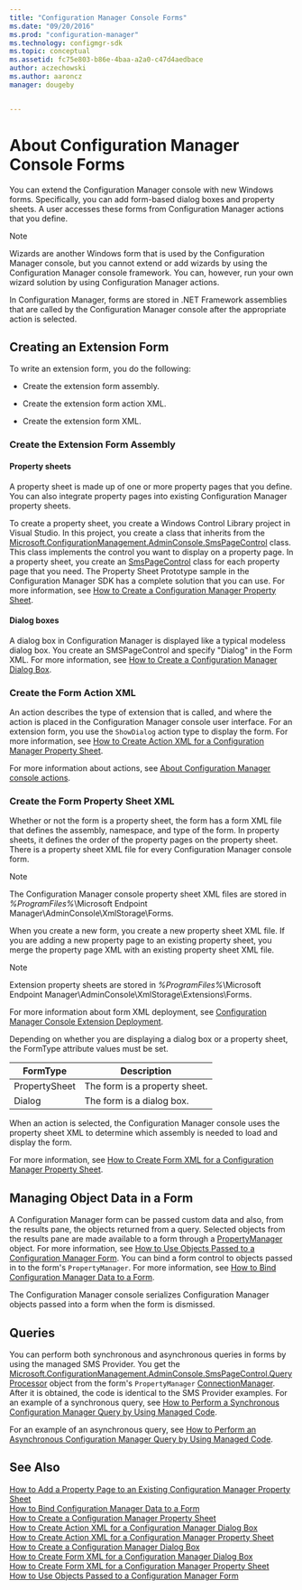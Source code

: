 ```yaml
---
title: "Configuration Manager Console Forms"
ms.date: "09/20/2016"
ms.prod: "configuration-manager"
ms.technology: configmgr-sdk
ms.topic: conceptual
ms.assetid: fc75e803-b86e-4baa-a2a0-c47d4aedbace
author: aczechowski
ms.author: aaroncz
manager: dougeby


---
```

# About Configuration Manager Console Forms
You can extend the Configuration Manager console with new Windows forms. Specifically, you can add form-based dialog boxes and property sheets. A user accesses these forms from Configuration Manager actions that you define.  

> [!NOTE]
>  Wizards are another Windows form that is used by the Configuration Manager console, but you cannot extend or add wizards by using the Configuration Manager console framework. You can, however, run your own wizard solution by using Configuration Manager actions.  

 In Configuration Manager, forms are stored in .NET Framework assemblies that are called by the Configuration Manager console after the appropriate action is selected.  

## Creating an Extension Form  
 To write an extension form, you do the following:  

-   Create the extension form assembly.  

-   Create the extension form action XML.  

-   Create the extension form XML.  

### Create the Extension Form Assembly  

#### Property sheets  
 A property sheet is made up of one or more property pages that you define. You can also integrate property pages into existing Configuration Manager property sheets.  

 To create a property sheet, you create a Windows Control Library project in Visual Studio. In this project, you create a class that inherits from the [Microsoft.ConfigurationManagement.AdminConsole.SmsPageControl](/previous-versions/system-center/developer/cc147309(v=msdn.10)) class. This class implements the control you want to display on a property page. In a property sheet, you create an [SmsPageControl](/previous-versions/system-center/developer/cc147309(v=msdn.10)) class for each property page that you need. The Property Sheet Prototype sample in the Configuration Manager SDK has a complete solution that you can use. For more information, see [How to Create a Configuration Manager Property Sheet](../../../../develop/core/servers/console/how-to-create-a-configuration-manager-property-sheet.md).  

#### Dialog boxes  
 A dialog box in Configuration Manager is displayed like a typical modeless dialog box. You create an SMSPageControl and specify "Dialog" in the Form XML. For more information, see [How to Create a Configuration Manager Dialog Box](../../../../develop/core/servers/console/how-to-create-a-configuration-manager-dialog-box.md).  

### Create the Form Action XML  
 An action describes the type of extension that is called, and where the action is placed in the Configuration Manager console user interface. For an extension form, you use the `ShowDialog` action type to display the form. For more information, see [How to Create Action XML for a Configuration Manager Property Sheet](../../../../develop/core/servers/console/how-to-create-action-xml-for-a-configuration-manager-property-sheet.md).  

 For more information about actions, see [About Configuration Manager console actions](configuration-manager-actions.md).  

### Create the Form Property Sheet XML  
 Whether or not the form is a property sheet, the form has a form XML file that defines the assembly, namespace, and type of the form. In property sheets, it defines the order of the property pages on the property sheet. There is a property sheet XML file for every Configuration Manager console form.  

> [!NOTE]
>  The Configuration Manager console property sheet XML files are stored in *%ProgramFiles%*\Microsoft Endpoint Manager\AdminConsole\XmlStorage\Forms.  

 When you create a new form, you create a new property sheet XML file. If you are adding a new property page to an existing property sheet, you merge the property page XML with an existing property sheet XML file.  

> [!NOTE]
>  Extension property sheets are stored in *%ProgramFiles%*\Microsoft Endpoint Manager\AdminConsole\XmlStorage\Extensions\Forms.  

 For more information about form XML deployment, see [Configuration Manager Console Extension Deployment](../../../../develop/core/servers/console/console-extension-deployment.md).  

 Depending on whether you are displaying a dialog box or a property sheet, the FormType attribute values must be set.  

|FormType|Description|  
|--------------|-----------------|  
|PropertySheet|The form is a property sheet.|  
|Dialog|The form is a dialog box.|  

 When an action is selected, the Configuration Manager console uses the property sheet XML to determine which assembly is needed to load and display the form.  

 For more information, see [How to Create Form XML for a Configuration Manager Property Sheet](../../../../develop/core/servers/console/how-to-create-form-xml-for-a-configuration-manager-property-sheet.md).  

## Managing Object Data in a Form  
 A Configuration Manager form can be passed custom data and also, from the results pane, the objects returned from a query. Selected objects from the results pane are made available to a form through a [PropertyManager](/previous-versions/system-center/developer/cc146982(v=msdn.10)) object. For more information, see [How to Use Objects Passed to a Configuration Manager Form](../../../../develop/core/servers/console/how-to-use-objects-passed-to-a-configuration-manager-form.md). You can bind a form control to objects passed in to the form's `PropertyManager`. For more information, see [How to Bind Configuration Manager Data to a Form](../../../../develop/core/servers/console/how-to-bind-configuration-manager-data-to-a-form.md).  

 The Configuration Manager console serializes Configuration Manager objects passed into a form when the form is dismissed.  

## Queries  
 You can perform both synchronous and asynchronous queries in forms by using the managed SMS Provider. You get the [Microsoft.ConfigurationManagement.AdminConsole.SmsPageControl.QueryProcessor](/previous-versions/system-center/developer/cc146983(v=msdn.10)) object from the form's `PropertyManager` [ConnectionManager](/previous-versions/system-center/developer/cc146965(v=msdn.10)). After it is obtained, the code is identical to the SMS Provider examples. For an example of a synchronous query, see [How to Perform a Synchronous Configuration Manager Query by Using Managed Code](../../../../develop/core/understand/how-to-perform-a-synchronous-configuration-manager-query-by-using-managed-code.md).  

 For an example of an asynchronous query, see [How to Perform an Asynchronous Configuration Manager Query by Using Managed Code](../../../../develop/core/understand/how-to-perform-an-asynchronous-query-by-using-managed-code.md).  

## See Also  
 [How to Add a Property Page to an Existing Configuration Manager Property Sheet](../../../../develop/core/servers/console/how-to-add-a-property-page-to-an-existing-configuration-manager-property-sheet.md)   
 [How to Bind Configuration Manager Data to a Form](../../../../develop/core/servers/console/how-to-bind-configuration-manager-data-to-a-form.md)   
 [How to Create a Configuration Manager Property Sheet](../../../../develop/core/servers/console/how-to-create-a-configuration-manager-property-sheet.md)   
 [How to Create Action XML for a Configuration Manager Dialog Box](../../../../develop/core/servers/console/how-to-create-action-xml-for-a-configuration-manager-dialog-box.md)   
 [How to Create Action XML for a Configuration Manager Property Sheet](../../../../develop/core/servers/console/how-to-create-action-xml-for-a-configuration-manager-property-sheet.md)   
 [How to Create a Configuration Manager Dialog Box](../../../../develop/core/servers/console/how-to-create-a-configuration-manager-dialog-box.md)   
 [How to Create Form XML for a Configuration Manager Dialog Box](../../../../develop/core/servers/console/how-to-create-form-xml-for-a-configuration-manager-dialog-box.md)   
 [How to Create Form XML for a Configuration Manager Property Sheet](../../../../develop/core/servers/console/how-to-create-form-xml-for-a-configuration-manager-property-sheet.md)   
 [How to Use Objects Passed to a Configuration Manager Form](../../../../develop/core/servers/console/how-to-use-objects-passed-to-a-configuration-manager-form.md)